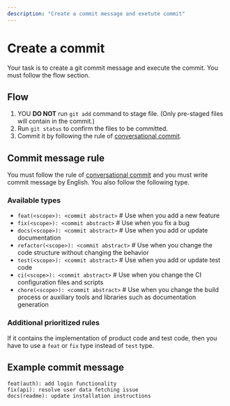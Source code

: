 ```yaml
---
description: "Create a commit message and exetute commit"
---
```

# Create a commit

Your task is to create a git commit message and execute the commit.
You must follow the flow section.

## Flow

1. YOU **DO NOT** run `git add` command to stage file. (Only pre-staged files will contain in the commit.)
2. Run `git status` to confirm the files to be committed.
3. Commit it by following the rule of [conversational commit](https://www.conventionalcommits.org/en/v1.0.0/).

## Commit message rule

You must follow the rule of [conversational commit](https://www.conventionalcommits.org/en/v1.0.0/) and you must write commit message by English.
You also follow the following type.

### Available types

- `feat(<scope>): <commit abstract>` # Use when you add a new feature
- `fix(<scope>): <commit abstract>` # Use when you fix a bug
- `docs(<scope>): <commit abstract>` # Use when you add or update documentation
- `refactor(<scope>): <commit abstract>` # Use when you change the code structure without changing the behavior
- `test(<scope>): <commit abstract>` # Use when you add or update test code
- `ci(<scope>): <commit abstract>` # Use when you change the CI configuration files and scripts
- `chore(<scope>): <commit abstract>` # Use when you change the build process or auxiliary tools and libraries such as documentation generation

### Additional prioritized rules

If it contains the implementation of product code and test code, then you have to use a `feat` or `fix` type instead of `test` type.

## Example commit message

```
feat(auth): add login functionality
fix(api): resolve user data fetching issue
docs(readme): update installation instructions
```
